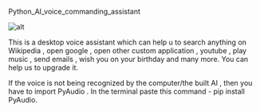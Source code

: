 Python_AI_voice_commanding_assistant

![alt](https://github.com/anujdube12/python_AI_voice_assistant-/blob/master/jarvis.jpg)


This is a desktop voice assistant which can help u to search anything on Wikipedia , open google , open other custom application , youtube , play music , send emails , wish you on your birthday and many more. You can help us to upgrade it.



If the voice is not being recognized by the computer/the built AI , then you have to import PyAudio .
In the terminal paste this command - pip install PyAudio.
